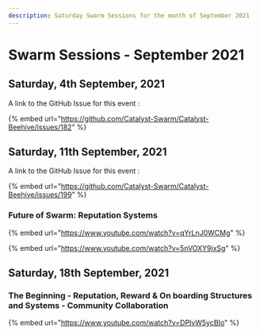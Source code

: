 ```yaml
---
description: Saturday Swarm Sessions for the month of September 2021
---
```


# Swarm Sessions - September 2021

## Saturday, 4th September, 2021

A link to the GitHub Issue for this event :

{% embed url="https://github.com/Catalyst-Swarm/Catalyst-Beehive/issues/182" %}

## Saturday, 11th September, 2021

A link to the GitHub Issue for this event :

{% embed url="https://github.com/Catalyst-Swarm/Catalyst-Beehive/issues/199" %}

### Future of Swarm: Reputation Systems

{% embed url="https://www.youtube.com/watch?v=qYrLnJ0WCMg" %}

{% embed url="https://www.youtube.com/watch?v=5nVOXY9ixSg" %}



## Saturday, 18th September, 2021

### The Beginning - Reputation, Reward & On boarding Structures and Systems - Community Collaboration

{% embed url="https://www.youtube.com/watch?v=DPIvW5ycBIo" %}







#### 

